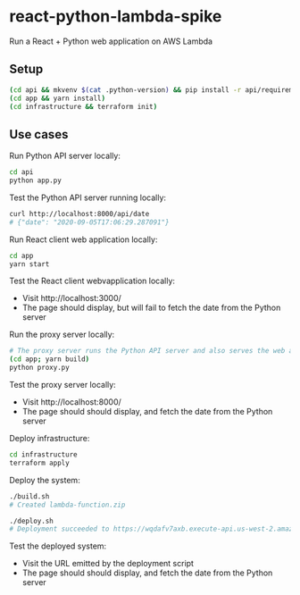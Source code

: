 # react-python-lambda-spike

Run a React + Python web application on AWS Lambda

## Setup

```bash
(cd api && mkvenv $(cat .python-version) && pip install -r api/requirements.txt)
(cd app && yarn install)
(cd infrastructure && terraform init)
```

## Use cases

Run Python API server locally:

```bash
cd api
python app.py
```

Test the Python API server running locally:

```bash
curl http://localhost:8000/api/date
# {"date": "2020-09-05T17:06:29.287091"}
```

Run React client web application locally:

```bash
cd app
yarn start
```

Test the React client webvapplication locally:

- Visit http://localhost:3000/
- The page should display, but will fail to fetch the date from the Python server

Run the proxy server locally:

```bash
# The proxy server runs the Python API server and also serves the web application
(cd app; yarn build)
python proxy.py
```

Test the proxy server locally:

- Visit http://localhost:8000/
- The page should should display, and fetch the date from the Python server

Deploy infrastructure:

```bash
cd infrastructure
terraform apply
```

Deploy the system:

```bash
./build.sh
# Created lambda-function.zip

./deploy.sh
# Deployment succeeded to https://wqdafv7axb.execute-api.us-west-2.amazonaws.com
```

Test the deployed system:

- Visit the URL emitted by the deployment script
- The page should should display, and fetch the date from the Python server
